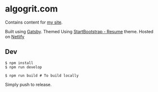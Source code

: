 # algogrit.com

Contains content for [my site](https://algogrit.com).

Built using [Gatsby](https://www.gatsbyjs.org).
Themed Using [StartBootstrap - Resume](https://startbootstrap.com/template-overviews/resume/) theme.
Hosted on [Netlify](http://netlify.com/)

## Dev

    $ npm install
    $ npm run develop

    $ npm run build # To build locally

Simply push to release.

